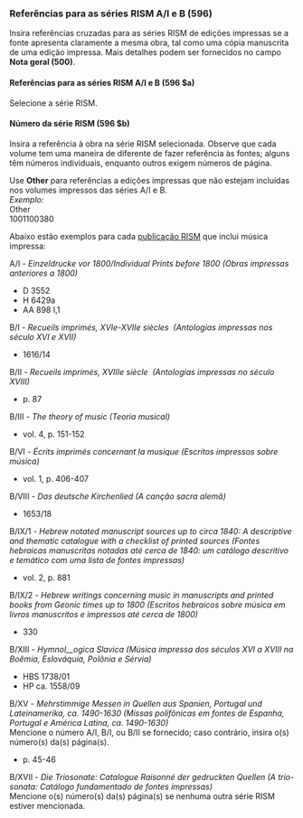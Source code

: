 ### Referências para as séries RISM A/I e B (596)
Insira referências cruzadas para as séries RISM de edições impressas se a fonte apresenta claramente a mesma obra, tal como uma cópia manuscrita de uma edição impressa. Mais detalhes podem ser fornecidos no campo **Nota geral (500)**.  

#### Referências para as séries RISM A/I e B (596 $a)

Selecione a série RISM.

  

#### Número da série RISM (596 $b)  

Insira a referência à obra na série RISM selecionada. Observe que cada volume tem uma maneira de diferente de fazer referência às fontes; alguns têm números individuais, enquanto outros exigem números de página.

Use **Other** para referências a edições impressas que não estejam incluídas nos volumes impressos das séries A/I e B.  
_Exemplo:_  
Other  
1001100380

Abaixo estão exemplos para cada&nbsp;[publicação RISM](http://www.rism.info/en/publications.html) que inclui música impressa:

A/I - _Einzeldrucke vor 1800/Individual Prints before 1800 (Obras impressas anteriores a 1800)_

- D 3552
- H 6429a
- AA 898 I,1

B/I - _Recueils imprimés, XVIe-XVIIe siècles &nbsp;(Antologias impressas nos século XVI e XVII)_

- 1616/14

B/II - _Recueils imprimés, XVIIIe siècle &nbsp;(Antologias impressas no século XVIII)_

- p. 87

B/III - _The theory of music (Teoria musical)_

- vol. 4, p. 151-152

B/VI - _Écrits imprimés concernant la musique (Escritos impressos sobre música)_

- vol. 1, p. 406-407

B/VIII - _Das deutsche Kirchenlied (A canção sacra alemã)_

- 1653/18

B/IX/1 - _Hebrew notated manuscript sources up to circa 1840: A descriptive and thematic catalogue with a checklist of printed sources (Fontes hebraicas manuscritas notadas até cerca de 1840: um catálogo descritivo e temático com uma lista de fontes impressas)_

- vol. 2, p. 881

B/IX/2 - _Hebrew writings concerning music in manuscripts and printed books from Geonic times up to 1800 (Escritos hebraicos sobre música em livros manuscritos e impressos até cerca de 1800)_

- 330

B/XIII - _Hymnol__ogica Slavica (Música impressa dos séculos XVI a XVIII na Boêmia, Eslováquia, Polônia e Sérvia)_

- HBS 1738/01
- HP ca. 1558/09

B/XV - _Mehrstimmige Messen in Quellen aus Spanien, Portugal und Lateinamerika, ca. 1490-1630 (Missas polifônicas em fontes de Espanha, Portugal e América Latina, ca. 1490-1630)_  
Mencione o número A/I, B/I, ou B/II se fornecido; caso contrário, insira o(s) número(s) da(s) página(s).

- p. 45-46

B/XVII - _Die Triosonate: Catalogue Raisonné der gedruckten Quellen (A trio-sonata: Catálogo fundamentado de fontes impressas)_  
Mencione o(s) número(s) da(s) página(s) se nenhuma outra série RISM estiver mencionada.